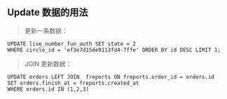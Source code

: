 Update 数据的用法
-----------------
>更新一条数据：
```mysql
UPDATE live_number_fun_auth SET state = 2
WHERE circle_id = 'ef3e7d15de9113fd4-7ffe' ORDER BY id DESC LIMIT 1;
```
>JOIN 更新数据：
```mysql
UPDATE orders LEFT JOIN  freports ON freports.order_id = orders.id
SET orders.finish_at = freports.created_at
WHERE orders.id IN (1,2,3)
```